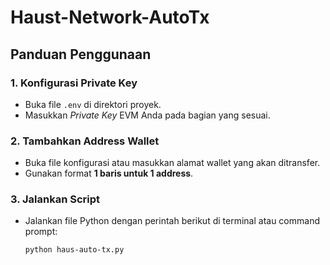 # Haust-Network-AutoTx

## Panduan Penggunaan

### 1. Konfigurasi Private Key
- Buka file `.env` di direktori proyek.
- Masukkan *Private Key* EVM Anda pada bagian yang sesuai.

### 2. Tambahkan Address Wallet
- Buka file konfigurasi atau masukkan alamat wallet yang akan ditransfer.
- Gunakan format **1 baris untuk 1 address**.

### 3. Jalankan Script
- Jalankan file Python dengan perintah berikut di terminal atau command prompt:
  ```bash
  python haus-auto-tx.py
